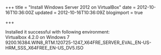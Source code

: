 +++
title = "Install Windows Server 2012 on VirtualBox"
date = 2012-10-16T10:36:00Z
updated = 2012-10-16T10:36:09Z
blogimport = true 

+++

Installed it successful with following environment:<br />Virtualbox 4.2.0 on Windows 7<br />9200.16384.WIN8_RTM.120725-1247_X64FRE_SERVER_EVAL_EN-US-HRM_SSS_X64FREE_EN-US_DV5.ISO<br /><br />
